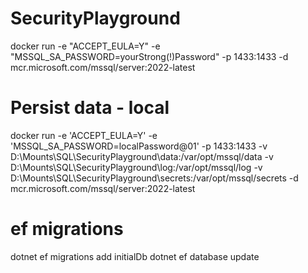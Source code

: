 # SecurityPlayground
docker run -e "ACCEPT_EULA=Y" -e "MSSQL_SA_PASSWORD=yourStrong(!)Password" -p 1433:1433 -d mcr.microsoft.com/mssql/server:2022-latest


# Persist data - local
docker run -e 'ACCEPT_EULA=Y' -e 'MSSQL_SA_PASSWORD=localPassword@01' -p 1433:1433 -v D:\Mounts\SQL\SecurityPlayground\data:/var/opt/mssql/data -v D:\Mounts\SQL\SecurityPlayground\log:/var/opt/mssql/log -v D:\Mounts\SQL\SecurityPlayground\secrets:/var/opt/mssql/secrets -d mcr.microsoft.com/mssql/server:2022-latest

#  ef migrations 
dotnet ef migrations add initialDb
dotnet ef database update